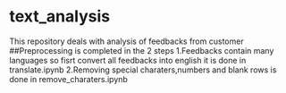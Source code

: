 # text_analysis
This repository deals with analysis of feedbacks from customer
##Preprocessing is completed in the 2 steps
1.Feedbacks contain many languages so fisrt convert all feedbacks into english it is done in translate.ipynb
2.Removing special charaters,numbers and blank rows is done in remove_charaters.ipynb
